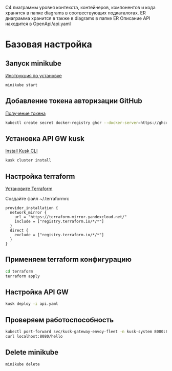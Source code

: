 C4 лиаграммы уровня контекста, контейнеров, компонентов и кода хранятся в папке diagrams в соотвествующих подкаталогах. ER диаграмма хранится в также в diagrams в папке ER
Описание API находится в OpenApi/api.yaml


# Базовая настройка

## Запуск minikube

[Инструкция по установке](https://minikube.sigs.k8s.io/docs/start/)

```bash
minikube start
```


## Добавление токена авторизации GitHub

[Получение токена](https://github.com/settings/tokens/new)

```bash
kubectl create secret docker-registry ghcr --docker-server=https://ghcr.io --docker-username=<github_username> --docker-password=<github_token> -n default
```


## Установка API GW kusk

[Install Kusk CLI](https://docs.kusk.io/getting-started/install-kusk-cli)

```bash
kusk cluster install
```


## Настройка terraform

[Установите Terraform](https://yandex.cloud/ru/docs/tutorials/infrastructure-management/terraform-quickstart#install-terraform)


Создайте файл ~/.terraformrc

```hcl
provider_installation {
  network_mirror {
    url = "https://terraform-mirror.yandexcloud.net/"
    include = ["registry.terraform.io/*/*"]
  }
  direct {
    exclude = ["registry.terraform.io/*/*"]
  }
}
```

## Применяем terraform конфигурацию 

```bash
cd terraform
terraform apply
```

## Настройка API GW

```bash
kusk deploy -i api.yaml
```

## Проверяем работоспособность

```bash
kubectl port-forward svc/kusk-gateway-envoy-fleet -n kusk-system 8080:80
curl localhost:8080/hello
```


## Delete minikube

```bash
minikube delete
```
